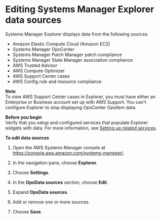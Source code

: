 # Editing Systems Manager Explorer data sources<a name="Explorer-using-editing-data-sources"></a>

Systems Manager Explorer displays data from the following sources\. 
+ Amazon Elastic Compute Cloud \(Amazon EC2\)
+ Systems Manager OpsCenter
+ Systems Manager Patch Manager patch compliance
+ Systems Manager State Manager association compliance
+ AWS Trusted Advisor
+ AWS Compute Optimizer
+ AWS Support Center cases
+ AWS Config rule and resource compliance

**Note**  
To view AWS Support Center cases in Explorer, you must have either an Enterprise or Business account set up with AWS Support\.
You can't configure Explorer to stop displaying OpsCenter OpsItem data\.

**Before you begin**  
Verify that you setup and configured services that populate Explorer widgets with data\. For more information, see [Setting up related services](Explorer-setup-related-services.md)\.

**To edit data sources**

1. Open the AWS Systems Manager console at [https://console\.aws\.amazon\.com/systems\-manager/](https://console.aws.amazon.com/systems-manager/)\.

1. In the navigation pane, choose **Explorer**\.

1. Choose **Settings**\.

1. In the **OpsData sources** section, choose **Edit**\.

1. Expand **OpsData sources**\.

1. Add or remove one or more sources\.

1. Choose **Save**\.